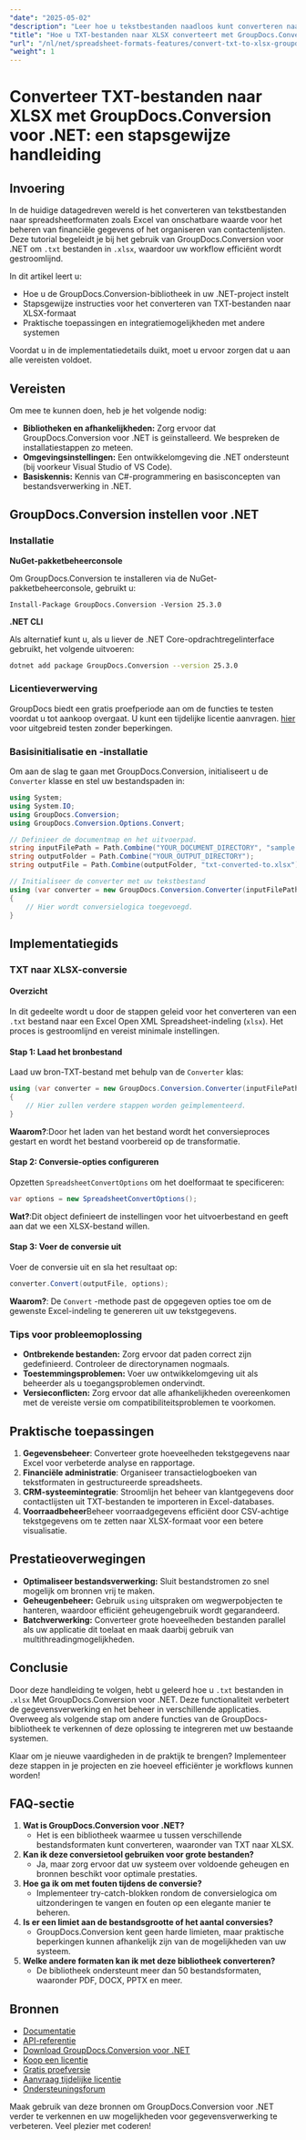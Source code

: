 ```yaml
---
"date": "2025-05-02"
"description": "Leer hoe u tekstbestanden naadloos kunt converteren naar Excel-compatibel XLSX-formaat met GroupDocs.Conversion voor .NET. Deze handleiding biedt stapsgewijze instructies en praktische toepassingen."
"title": "Hoe u TXT-bestanden naar XLSX converteert met GroupDocs.Conversion voor .NET&#58; een stapsgewijze handleiding"
"url": "/nl/net/spreadsheet-formats-features/convert-txt-to-xlsx-groupdocs-net/"
"weight": 1
---
```


# Converteer TXT-bestanden naar XLSX met GroupDocs.Conversion voor .NET: een stapsgewijze handleiding

## Invoering

In de huidige datagedreven wereld is het converteren van tekstbestanden naar spreadsheetformaten zoals Excel van onschatbare waarde voor het beheren van financiële gegevens of het organiseren van contactenlijsten. Deze tutorial begeleidt je bij het gebruik van GroupDocs.Conversion voor .NET om `.txt` bestanden in `.xlsx`, waardoor uw workflow efficiënt wordt gestroomlijnd.

In dit artikel leert u:
- Hoe u de GroupDocs.Conversion-bibliotheek in uw .NET-project instelt
- Stapsgewijze instructies voor het converteren van TXT-bestanden naar XLSX-formaat
- Praktische toepassingen en integratiemogelijkheden met andere systemen

Voordat u in de implementatiedetails duikt, moet u ervoor zorgen dat u aan alle vereisten voldoet.

## Vereisten

Om mee te kunnen doen, heb je het volgende nodig:
- **Bibliotheken en afhankelijkheden:** Zorg ervoor dat GroupDocs.Conversion voor .NET is geïnstalleerd. We bespreken de installatiestappen zo meteen.
- **Omgevingsinstellingen:** Een ontwikkelomgeving die .NET ondersteunt (bij voorkeur Visual Studio of VS Code).
- **Basiskennis:** Kennis van C#-programmering en basisconcepten van bestandsverwerking in .NET.

## GroupDocs.Conversion instellen voor .NET

### Installatie

**NuGet-pakketbeheerconsole**

Om GroupDocs.Conversion te installeren via de NuGet-pakketbeheerconsole, gebruikt u:
```plaintext
Install-Package GroupDocs.Conversion -Version 25.3.0
```

**.NET CLI**

Als alternatief kunt u, als u liever de .NET Core-opdrachtregelinterface gebruikt, het volgende uitvoeren:
```bash
dotnet add package GroupDocs.Conversion --version 25.3.0
```

### Licentieverwerving

GroupDocs biedt een gratis proefperiode aan om de functies te testen voordat u tot aankoop overgaat. U kunt een tijdelijke licentie aanvragen. [hier](https://purchase.groupdocs.com/temporary-license/) voor uitgebreid testen zonder beperkingen.

### Basisinitialisatie en -installatie

Om aan de slag te gaan met GroupDocs.Conversion, initialiseert u de `Converter` klasse en stel uw bestandspaden in:
```csharp
using System;
using System.IO;
using GroupDocs.Conversion;
using GroupDocs.Conversion.Options.Convert;

// Definieer de documentmap en het uitvoerpad.
string inputFilePath = Path.Combine("YOUR_DOCUMENT_DIRECTORY", "sample.txt");
string outputFolder = Path.Combine("YOUR_OUTPUT_DIRECTORY");
string outputFile = Path.Combine(outputFolder, "txt-converted-to.xlsx");

// Initialiseer de converter met uw tekstbestand
using (var converter = new GroupDocs.Conversion.Converter(inputFilePath))
{
    // Hier wordt conversielogica toegevoegd.
}
```

## Implementatiegids

### TXT naar XLSX-conversie

#### Overzicht

In dit gedeelte wordt u door de stappen geleid voor het converteren van een `.txt` bestand naar een Excel Open XML Spreadsheet-indeling (`xlsx`). Het proces is gestroomlijnd en vereist minimale instellingen.

#### Stap 1: Laad het bronbestand

Laad uw bron-TXT-bestand met behulp van de `Converter` klas:
```csharp
using (var converter = new GroupDocs.Conversion.Converter(inputFilePath))
{
    // Hier zullen verdere stappen worden geïmplementeerd.
}
```
**Waarom?**:Door het laden van het bestand wordt het conversieproces gestart en wordt het bestand voorbereid op de transformatie.

#### Stap 2: Conversie-opties configureren

Opzetten `SpreadsheetConvertOptions` om het doelformaat te specificeren:
```csharp
var options = new SpreadsheetConvertOptions();
```
**Wat?**:Dit object definieert de instellingen voor het uitvoerbestand en geeft aan dat we een XLSX-bestand willen.

#### Stap 3: Voer de conversie uit

Voer de conversie uit en sla het resultaat op:
```csharp
converter.Convert(outputFile, options);
```
**Waarom?**: De `Convert` -methode past de opgegeven opties toe om de gewenste Excel-indeling te genereren uit uw tekstgegevens.

### Tips voor probleemoplossing

- **Ontbrekende bestanden:** Zorg ervoor dat paden correct zijn gedefinieerd. Controleer de directorynamen nogmaals.
- **Toestemmingsproblemen:** Voer uw ontwikkelomgeving uit als beheerder als u toegangsproblemen ondervindt.
- **Versieconflicten:** Zorg ervoor dat alle afhankelijkheden overeenkomen met de vereiste versie om compatibiliteitsproblemen te voorkomen.

## Praktische toepassingen

1. **Gegevensbeheer**: Converteer grote hoeveelheden tekstgegevens naar Excel voor verbeterde analyse en rapportage.
2. **Financiële administratie**: Organiseer transactielogboeken van tekstformaten in gestructureerde spreadsheets.
3. **CRM-systeemintegratie**: Stroomlijn het beheer van klantgegevens door contactlijsten uit TXT-bestanden te importeren in Excel-databases.
4. **Voorraadbeheer**Beheer voorraadgegevens efficiënt door CSV-achtige tekstgegevens om te zetten naar XLSX-formaat voor een betere visualisatie.

## Prestatieoverwegingen

- **Optimaliseer bestandsverwerking:** Sluit bestandstromen zo snel mogelijk om bronnen vrij te maken.
- **Geheugenbeheer:** Gebruik `using` uitspraken om wegwerpobjecten te hanteren, waardoor efficiënt geheugengebruik wordt gegarandeerd.
- **Batchverwerking:** Converteer grote hoeveelheden bestanden parallel als uw applicatie dit toelaat en maak daarbij gebruik van multithreadingmogelijkheden.

## Conclusie

Door deze handleiding te volgen, hebt u geleerd hoe u `.txt` bestanden in `.xlsx` Met GroupDocs.Conversion voor .NET. Deze functionaliteit verbetert de gegevensverwerking en het beheer in verschillende applicaties. Overweeg als volgende stap om andere functies van de GroupDocs-bibliotheek te verkennen of deze oplossing te integreren met uw bestaande systemen.

Klaar om je nieuwe vaardigheden in de praktijk te brengen? Implementeer deze stappen in je projecten en zie hoeveel efficiënter je workflows kunnen worden!

## FAQ-sectie

1. **Wat is GroupDocs.Conversion voor .NET?**
   - Het is een bibliotheek waarmee u tussen verschillende bestandsformaten kunt converteren, waaronder van TXT naar XLSX.
2. **Kan ik deze conversietool gebruiken voor grote bestanden?**
   - Ja, maar zorg ervoor dat uw systeem over voldoende geheugen en bronnen beschikt voor optimale prestaties.
3. **Hoe ga ik om met fouten tijdens de conversie?**
   - Implementeer try-catch-blokken rondom de conversielogica om uitzonderingen te vangen en fouten op een elegante manier te beheren.
4. **Is er een limiet aan de bestandsgrootte of het aantal conversies?**
   - GroupDocs.Conversion kent geen harde limieten, maar praktische beperkingen kunnen afhankelijk zijn van de mogelijkheden van uw systeem.
5. **Welke andere formaten kan ik met deze bibliotheek converteren?**
   - De bibliotheek ondersteunt meer dan 50 bestandsformaten, waaronder PDF, DOCX, PPTX en meer.

## Bronnen
- [Documentatie](https://docs.groupdocs.com/conversion/net/)
- [API-referentie](https://reference.groupdocs.com/conversion/net/)
- [Download GroupDocs.Conversion voor .NET](https://releases.groupdocs.com/conversion/net/)
- [Koop een licentie](https://purchase.groupdocs.com/buy)
- [Gratis proefversie](https://releases.groupdocs.com/conversion/net/)
- [Aanvraag tijdelijke licentie](https://purchase.groupdocs.com/temporary-license/)
- [Ondersteuningsforum](https://forum.groupdocs.com/c/conversion/10)

Maak gebruik van deze bronnen om GroupDocs.Conversion voor .NET verder te verkennen en uw mogelijkheden voor gegevensverwerking te verbeteren. Veel plezier met coderen!